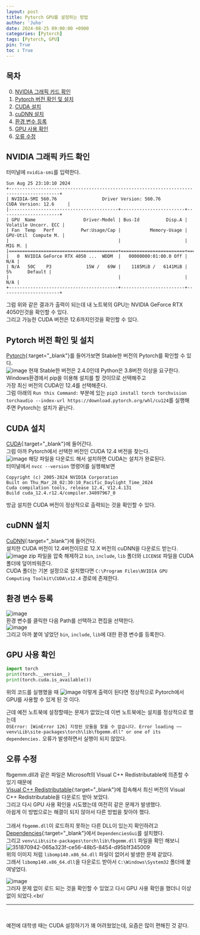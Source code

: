 ```yaml
---
layout: post
title: Pytorch GPU를 설정하는 방법
author: 'Juho'
date: 2024-08-25 09:00:00 +0900
categories: [Pytorch]
tags: [Pytorch, GPU]
pin: True
toc : True
---
```


<style>
  th{
    font-weight: bold;
    text-align: center;
    background-color: white;
  }
  td{
    background-color: white;
  }

</style>

## 목차
0. [NVIDIA 그래픽 카드 확인](#nvidia-그래픽-카드-확인)
1. [Pytorch 버전 확인 및 설치](#pytorch-버전-확인-및-설치)
2. [CUDA 설치](#cuda-설치)
3. [cuDNN 설치](#cudnn-설치)
4. [환경 변수 등록](#환경-변수-등록)
5. [GPU 사용 확인](#gpu-사용-확인)
6. [오류 수정](#오류-수정)

## NVIDIA 그래픽 카드 확인
터미널에 `nvidia-smi`를 입력한다.
```
Sun Aug 25 23:10:10 2024       
+-----------------------------------------------------------------------------------------+
| NVIDIA-SMI 560.76                 Driver Version: 560.76         CUDA Version: 12.6     |
|-----------------------------------------+------------------------+----------------------+
| GPU  Name                  Driver-Model | Bus-Id          Disp.A | Volatile Uncorr. ECC |
| Fan  Temp   Perf          Pwr:Usage/Cap |           Memory-Usage | GPU-Util  Compute M. |
|                                         |                        |               MIG M. |
|=========================================+========================+======================|
|   0  NVIDIA GeForce RTX 4050 ...  WDDM  |   00000000:01:00.0 Off |                  N/A |
| N/A   50C    P3             15W /   69W |    1185MiB /   6141MiB |      5%      Default |
|                                         |                        |                  N/A |
+-----------------------------------------+------------------------+----------------------+
```
그럼 위와 같은 결과가 출력이 되는데 내 노트북의 GPU는 NVIDIA GeForce RTX 4050인것을 확인할 수 있다.<br/>
그리고 가능한 CUDA 버전은 12.6까지인것을 확인할 수 있다.<br/>

## Pytorch 버전 확인 및 설치
[Pytorch](https://pytorch.org/get-started/locally/){:target="_blank"}를 들어가보면 Stable한 버전의 Pytorch를 확인할 수 있다.<br/>
![image](https://github.com/user-attachments/assets/cf07f999-6d84-4286-90b4-4af9def3b757)
현재 Stable한 버전은 2.4.0인데 Python은 3.8버전 이상을 요구한다.<br/>
Windows환경에서 pip을 이용해 설치를 할 것이므로 선택해주고 <br/>
가장 최신 버전의 CUDA인 12.4를 선택해준다.<br/>
그럼 아래의 `Run this Command:` 부분에 있는 `pip3 install torch torchvision torchaudio --index-url https://download.pytorch.org/whl/cu124`를 실행해주면 Pytorch는 설치가 끝난다.<br/>

## CUDA 설치
[CUDA](https://developer.nvidia.com/cuda-toolkit-archive){:target="_blank"}에 들어간다.<br/>
그럼 아까 Pytorch에서 선택한 버전인 CUDA 12.4 버전을 찾는다.<br/>
![image](https://github.com/user-attachments/assets/06fdfa20-2bd4-45d1-9ebb-f4d891ced7aa)
해당 파일을 다운로드 해서 설치하면  CUDA는 설치가 완료된다.<br/>
터미널에서 `nvcc --version` 명령어를 실행해보면 <br/>
```
Copyright (c) 2005-2024 NVIDIA Corporation
Built on Thu_Mar_28_02:30:10_Pacific_Daylight_Time_2024
Cuda compilation tools, release 12.4, V12.4.131
Build cuda_12.4.r12.4/compiler.34097967_0
```
방금 설치한 CUDA 버전이 정상적으로 출력되는 것을 확인할 수 있다.<br/>


## cuDNN 설치
[CuDNN](https://developer.nvidia.com/rdp/cudnn-archive){:target="_blank"}에 들어간다.<br/>
설치한 CUDA 버전이 12.4버전이므로 12.X 버전의 cuDNN을 다운로드 받는다.<br/>
![image](https://github.com/user-attachments/assets/539d0539-b535-48fa-b4e7-265f7962f217)
zip 파일을 압축 해제하고 `bin`, `include`, `lib` 폴더와 `LICENSE` 파일을 CUDA 폴더에 덮어씌워준다.<br/>
CUDA 폴더는 기본 설정으로 설치했다면 `C:\Program Files\NVIDIA GPU Computing Toolkit\CUDA\v12.4` 경로에 존재한다.<br/>

## 환경 변수 등록
![image](https://github.com/user-attachments/assets/fcc3e14f-c204-44d8-8341-83928329d97b)<br/>
환경 변수를 클릭한 다음 Path를 선택하고 편집을 선택한다.<br/>
![image](https://github.com/user-attachments/assets/1c34e852-6894-4be4-b2de-2577ebad8b56) <br/>
그리고 아까 붙여 넣었던 `bin`, `include`, `lib`에 대한 환경 변수를 등록한다.<br/>


## GPU 사용 확인
```python
import torch
print(torch.__version__)
print(torch.cuda.is_available())
```
위의 코드를 실행했을 때 
![image](https://github.com/user-attachments/assets/57911088-4326-4da9-80a9-faff30d21f70)
이렇게 출력이 된다면 정상적으로 Pytorch에서 GPU를 사용할 수 있게 된 것 이다.<br/>

근데 예전 노트북에 설정할때는 문제가 없었는데 이번 노트북에는 설치를 정상적으로 했는데<br/>
`OSError: [WinError 126] 지정된 모듈을 찾을 수 없습니다. Error loading ~~ venv\Lib\site-packages\torch\lib\fbgemm.dll" or one of its dependencies.` 오류가 발생하면서 실행이 되지 않았다.<br/>

## 오류 수정
fbgemm.dll과 같은 파일은 Microsoft의 Visual C++ Redistributable에 의존할 수 있기 때문에 <br/>
[Visual C++ Redistributable](https://learn.microsoft.com/en-us/cpp/windows/latest-supported-vc-redist?view=msvc-170){:target="_blank"}에
접속해서 최신 버전의 Visual C++ Redistributable을 다운로드 받아 보았다.<br/>
그리고 다시 GPU 사용 확인을 시도했는데 여전히 같은 문제가 발생했다.<br/>
아쉽게 이 방법으로는 해결이 되지 않아서 다른 방법을 찾아야 했다.<br/>
<br/>
그래서 `fbgemm.dll`이 로드하지 못하는 다른 DLL이 있는지 확인하려고 [Dependencies](https://github.com/lucasg/Dependencies){:target="_blank"}에서 `DependenciesGui`를 설치했다.<br/>
그리고 `venv\Lib\site-packages\torch\lib\fbgemm.dll` 파일을 확인 해보니<br/>
![351870942-065a323f-ce56-48b5-8454-d95b1f345009](https://github.com/user-attachments/assets/3e1c1d93-90c6-4a9e-8ba3-59a7026f3769)<br/>
위의 이미지 처럼 `libomp140.x86_64.dll` 파일이 없어서 발생한 문제 같았다.<br/>
그래서 `libomp140.x86_64.dll`을 다운로드 받아서 `C:\Windows\System32` 폴더에 붙여넣었다.<br/>

![image](https://github.com/user-attachments/assets/7acd5dbd-9110-433a-9fa9-de951ef5294b) <br/>
그러자 문제 없이 로드 되는 것을 확인할 수 있었고 다시 GPU 사용 확인을 했더니 이상없이 되었다.<br/


---

<br/>


예전에 대학생 때는 CUDA 설정하기가 꽤 어려웠었는데, 요즘은 많이 편해진 것 같다.<br/>